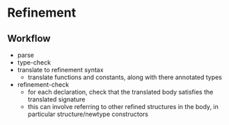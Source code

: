 # Refinement

## Workflow

- parse
- type-check
- translate to refinement syntax
    - translate functions and constants, along with there annotated types
- refinement-check
    - for each declaration, check that the translated body satisfies the
      translated signature
    - this can involve referring to other refined structures in the body, in
      particular structure/newtype constructors
